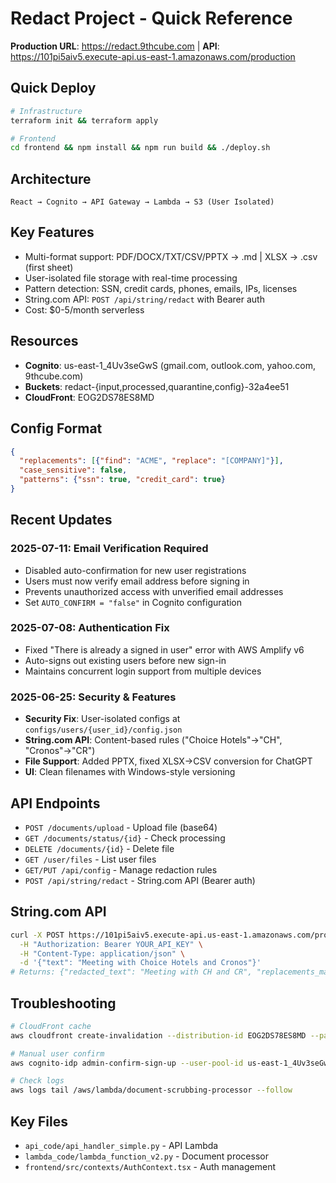 # Redact Project - Quick Reference

**Production URL**: https://redact.9thcube.com | **API**: https://101pi5aiv5.execute-api.us-east-1.amazonaws.com/production

## Quick Deploy
```bash
# Infrastructure
terraform init && terraform apply

# Frontend  
cd frontend && npm install && npm run build && ./deploy.sh
```

## Architecture
```
React → Cognito → API Gateway → Lambda → S3 (User Isolated)
```

## Key Features
- Multi-format support: PDF/DOCX/TXT/CSV/PPTX → .md | XLSX → .csv (first sheet)
- User-isolated file storage with real-time processing
- Pattern detection: SSN, credit cards, phones, emails, IPs, licenses
- String.com API: `POST /api/string/redact` with Bearer auth
- Cost: $0-5/month serverless

## Resources
- **Cognito**: us-east-1_4Uv3seGwS (gmail.com, outlook.com, yahoo.com, 9thcube.com)
- **Buckets**: redact-{input,processed,quarantine,config}-32a4ee51
- **CloudFront**: EOG2DS78ES8MD

## Config Format
```json
{
  "replacements": [{"find": "ACME", "replace": "[COMPANY]"}],
  "case_sensitive": false,
  "patterns": {"ssn": true, "credit_card": true}
}
```

## Recent Updates

### 2025-07-11: Email Verification Required
- Disabled auto-confirmation for new user registrations
- Users must now verify email address before signing in
- Prevents unauthorized access with unverified email addresses
- Set `AUTO_CONFIRM = "false"` in Cognito configuration

### 2025-07-08: Authentication Fix
- Fixed "There is already a signed in user" error with AWS Amplify v6
- Auto-signs out existing users before new sign-in
- Maintains concurrent login support from multiple devices

### 2025-06-25: Security & Features
- **Security Fix**: User-isolated configs at `configs/users/{user_id}/config.json`
- **String.com API**: Content-based rules ("Choice Hotels"→"CH", "Cronos"→"CR")
- **File Support**: Added PPTX, fixed XLSX→CSV conversion for ChatGPT
- **UI**: Clean filenames with Windows-style versioning

## API Endpoints
- `POST /documents/upload` - Upload file (base64)
- `GET /documents/status/{id}` - Check processing
- `DELETE /documents/{id}` - Delete file
- `GET /user/files` - List user files
- `GET/PUT /api/config` - Manage redaction rules
- `POST /api/string/redact` - String.com API (Bearer auth)

## String.com API
```bash
curl -X POST https://101pi5aiv5.execute-api.us-east-1.amazonaws.com/production/api/string/redact \
  -H "Authorization: Bearer YOUR_API_KEY" \
  -H "Content-Type: application/json" \
  -d '{"text": "Meeting with Choice Hotels and Cronos"}'
# Returns: {"redacted_text": "Meeting with CH and CR", "replacements_made": 2}
```

## Troubleshooting
```bash
# CloudFront cache
aws cloudfront create-invalidation --distribution-id EOG2DS78ES8MD --paths "/*"

# Manual user confirm
aws cognito-idp admin-confirm-sign-up --user-pool-id us-east-1_4Uv3seGwS --username EMAIL

# Check logs
aws logs tail /aws/lambda/document-scrubbing-processor --follow
```

## Key Files
- `api_code/api_handler_simple.py` - API Lambda
- `lambda_code/lambda_function_v2.py` - Document processor
- `frontend/src/contexts/AuthContext.tsx` - Auth management